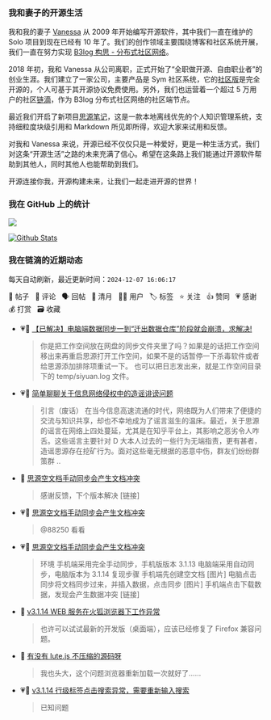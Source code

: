 ### 我和妻子的开源生活

我和我的妻子 [Vanessa](https://github.com/Vanessa219) 从 2009 年开始编写开源软件，其中我们一直在维护的 Solo 项目到现在已经有 10 年了。我们的创作领域主要围绕博客和社区系统开展，我们一直在努力实现 [B3log 构思 - 分布式社区网络](https://ld246.com/article/1546941897596)。

2018 年初，我和 Vanessa 从公司离职，正式开始了“全职做开源、自由职业者”的创业生涯。我们建立了一家公司，主要产品是 Sym 社区系统，它的[社区版](https://github.com/88250/symphony)是完全开源的，个人可基于其开源协议免费使用。另外，我们也运营着一个超过 5 万用户的社区[链滴](https://ld246.com)，作为 B3log 分布式社区网络的社区端节点。

最近我们开启了新项目[思源笔记](https://github.com/siyuan-note/siyuan)，这是一款本地离线优先的个人知识管理系统，支持细粒度块级引用和 Markdown 所见即所得，欢迎大家来试用和反馈。

对我和 Vanessa 来说，开源已经不仅仅只是一种爱好，更是一种生活方式，我们对这条“开源生活”之路的未来充满了信心。希望在这条路上我们能通过开源软件帮助到其他人，同时其他人也能帮助到我们。

开源连接你我，开源构建未来，让我们一起走进开源的世界！

### 我在 GitHub 上的统计

<a title="Hits" target="_blank" href="https://github.com/88250/88250"><img src="https://hits.b3log.org/88250/88250.svg"></a>

[![Github Stats](https://github-readme-stats.vercel.app/api?username=88250&theme=tokyonight&show_icons=true)](https://github.com/88250)

<!--events start -->

### 我在链滴的近期动态

每天自动刷新，最近更新时间：`2024-12-07 16:06:17`

📝 帖子 &nbsp; 💬 评论 &nbsp; 🗣 回帖 &nbsp; 🌙 清月 &nbsp; 👨‍💻 用户 &nbsp; 🏷️ 标签 &nbsp; ⭐️ 关注 &nbsp; 👍 赞同 &nbsp; 💗 感谢 &nbsp; 💰 打赏 &nbsp; 🗃 收藏

* 💗💬 [【已解决】电脑端数据同步一到“迁出数据仓库”阶段就会崩溃，求解决!](https://ld246.com/article/1733550409219/comment/1733550773864#comments)

  > 你是把工作空间放在网盘的同步文件夹里了吗？如果是的话把工作空间移出来再重启思源打开工作空间，如果不是的话暂停一下杀毒软件或者给思源添加排除项重试一下。 也可以把日志发出来，就是工作空间目录下的 temp/siyuan.log 文件。
* 💗📝 [简单聊聊关于信息网络侵权中的造谣诽谤问题](https://ld246.com/article/1733489519602)

  > 引言（废话） 在当今信息高速流通的时代，网络既为人们带来了便捷的交流与知识共享，却也不幸地成为了谣言滋生的温床。最近，关于思源的谣言在网络上四处蔓延，尤其是在知乎平台上，其影响之恶劣令人咋舌。这些谣言主要针对 D 大本人过去的一些行为无端指责，更有甚者，造谣思源存在挖矿行为。面对这些毫无根据的恶意中伤，群友们纷纷群策群 ..
* 💬 [思源空文档手动同步会产生文档冲突](https://ld246.com/article/1733470803529/comment/1733477010479#comments)

  > 感谢反馈，下个版本解决 [链接]
* 💗💬 [思源空文档手动同步会产生文档冲突](https://ld246.com/article/1733470803529/comment/1733471290298#comments)

  > @88250 看看
* 💗📝 [思源空文档手动同步会产生文档冲突](https://ld246.com/article/1733470803529)

  > 环境 手机端采用完全手动同步，手机版版本 3.1.13 电脑端采用自动同步，电脑版本为 3.1.14 复现步骤 手机端先创建空文档 [图片] 电脑点击同步将文档同步过来，并插入数据，点击同步 [图片] 手机端点击下载数据，发现会产生数据冲突 [链接]
* 💬 [v3.1.14 WEB 服务在火狐浏览器下工作异常](https://ld246.com/article/1733288723938/comment/1733447360512#comments)

  > 也许可以试试最新的开发版（桌面端），应该已经修复了 Firefox 兼容问题。
* 💬 [有没有 lute.js 不压缩的源码呀](https://ld246.com/article/1732988361538/comment/1733419827683#comments)

  > 我也头大，这个问题浏览器重新加载一次就好了……
* 💗💬 [v3.1.14 行级标签点击搜索异常，需要重新输入搜索](https://ld246.com/article/1733410653932/comment/1733411371860#comments)

  > 已知问题


<!--events end -->
